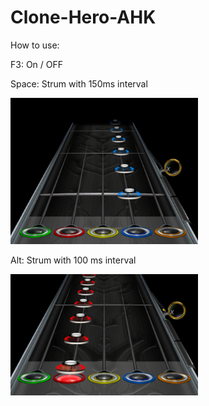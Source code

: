 # Clone-Hero-AHK
How to use:

F3: On / OFF

Space: Strum with 150ms interval

<img src="Images/alt.PNG" width=300>

Alt: Strum with 100 ms interval

<img src="Images/space.PNG" width=300>
